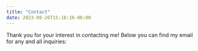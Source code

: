 ```yaml
---
title: "Contact"
date: 2023-08-26T15:18:16-06:00
---
```

Thank you for your interest in contacting me! Below you can find my email for any and all inquiries: 
